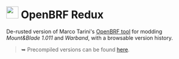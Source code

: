 # <img width=32 src="https://web.archive.org/web/20240312053542if_/https://cdn.discordapp.com/attachments/470890531061366787/1075359873979662356/ico48.png?ex=65fab76d&is=65e8426d&hm=49efb1a1b458899359e6aad3cd5ea5e3bbddd00622951e57c931a2ac3b062326&"/> OpenBRF Redux
De-rusted version of Marco Tarini's [OpenBRF tool](https://forums.taleworlds.com/index.php?threads/download-link-and-main-info-latest-ver-0-0-82e-19-jun-2016.72279/) for modding *Mount&Blade 1.011* and *Warband*, with a browsable version history.

> ➥ Precompiled versions can be found [here](https://github.com/Swyter/openbrf-redux/releases/tag/redux).

